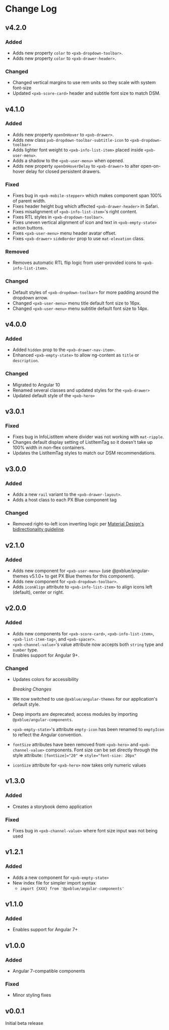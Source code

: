 # Change Log

## v4.2.0

### Added

- Adds new property `color` to `<pxb-dropdown-toolbar>`.
- Adds new property `color` to `<pxb-drawer-header>`.

### Changed

- Changed vertical margins to use rem units so they scale with system font-size
- Updated `<pxb-score-card>` header and subtitle font size to match DSM.

## v4.1.0

### Added

- Adds new property `openOnHover` to `<pxb-drawer>`.
- Adds new class `pxb-dropdown-toolbar-subtitle-icon` to `<pxb-dropdown-toolbar>`
- Adds lighter font weight to `<pxb-info-list-item>` placed inside `<pxb-user-menu>`.
- Adds a shadow to the `<pxb-user-menu>` when opened.
- Adds new property `openOnHoverDelay` to `<pxb-drawer>` to alter open-on-hover delay for closed persistent drawers.

### Fixed

- Fixes bug in `<pxb-mobile-stepper>` which makes component span 100% of parent width.
- Fixes header height bug which affected `<pxb-drawer-header>` in Safari.
- Fixes misalignment of `<pxb-info-list-item>`'s right content.
- Fixes RTL styles in `<pxb-dropdown-toolbar>`.
- Fixes uneven vertical alignment of icon and text in `<pxb-empty-state>` action buttons.
- Fixes `<pxb-user-menu>` menu header avatar offset.
- Fixes `<pxb-drawer>` `sideBorder` prop to use `mat-elevation` class.

### Removed

- Removes automatic RTL flip logic from user-provided icons to `<pxb-info-list-item>`.

### Changed

- Default styles of `<pxb-dropdown-toolbar>` for more padding around the dropdown arrow.
- Changed `<pxb-user-menu>` menu title default font size to 16px.
- Changed `<pxb-user-menu>` menu subtitle default font size to 14px.

## v4.0.0

### Added

- Added `hidden` prop to the `<pxb-drawer-nav-item>`.
- Enhanced `<pxb-empty-state>` to allow ng-content as `title` or `description`.

### Changed

- Migrated to Angular 10
- Renamed several classes and updated styles for the `<pxb-drawer>`
- Updated default style of the `<pxb-hero>`

## v3.0.1

### Fixed

- Fixes bug in InfoListItem where divider was not working with `mat-ripple`.
- Changes default display setting of ListItemTag so it doesn't take up 100% width in non-flex containers.
- Updates the ListItemTag styles to match our DSM recommendations.

## v3.0.0

### Added

- Adds a new `rail` variant to the `<pxb-drawer-layout>`.
- Adds a host class to each PX Blue component tag

### Changed

- Removed right-to-left icon inverting logic per [Material Design's bidirectionality guideline](https://material.io/design/usability/bidirectionality.html#mirroring-layout).

## v2.1.0

### Added

- Adds new component for `<pxb-user-menu>` (use @pxblue/angular-themes v5.1.0+ to get PX Blue themes for this component).
- Adds new component for `<pxb-dropdown-toolbar>`.
- Adds `iconAlign` attribute to `<pxb-info-list-item>` to align icons left (default), center or right.

## v2.0.0

### Added

- Adds new components for `<pxb-score-card>`, `<pxb-info-list-item>`, `<pxb-list-item-tag>`, and `<pxb-spacer>`.
- `<pxb-channel-value>`'s value attribute now accepts both `string` type and `number` type.
- Enables support for Angular 9+.

### Changed

- Updates colors for accessibility

  _Breaking Changes_

- We now switched to use `@pxblue/angular-themes` for our application's default style.
- Deep imports are deprecated; access modules by importing `@pxblue/angular-components`.
- `<pxb-empty-state>`'s attribute `empty-icon` has been renamed to `emptyIcon` to reflect the Angular convention.
- `fontSize` attributes have been removed from `<pxb-hero>` and `<pxb-channel-value>`
  components. Font size can be set directly through the style attribute: `[fontSize]="20"` => `style="font-size: 20px"`
- `iconSize` attribute for `<pxb-hero>` now takes only numeric values

## v1.3.0

### Added

- Creates a storybook demo application

### Fixed

- Fixes bug in `<pxb-channel-value>` where font size input was not being used

## v1.2.1

### Added

- Adds a new component for `<pxb-empty-state>`
- New index file for simpler import syntax
  - `import {XXX} from '@pxblue/angular-components'`

## v1.1.0

### Added

- Enables support for Angular 7+

## v1.0.0

### Added

- Angular 7-compatible components

### Fixed

- Minor styling fixes

## v0.0.1

Initial beta release
